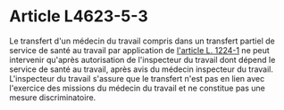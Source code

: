 # Article L4623-5-3

Le transfert d'un médecin du travail compris dans un transfert partiel de service de santé au travail par application de [l'article L. 1224-1][1] ne peut intervenir qu'après autorisation de l'inspecteur du travail dont dépend le service de santé au travail, après avis du médecin inspecteur du travail. L'inspecteur du travail s'assure que le transfert n'est pas en lien avec l'exercice des missions du médecin du travail et ne constitue pas une mesure discriminatoire.

 [1]: /affichCodeArticle.do?cidTexte=LEGITEXT000006072050&idArticle=LEGIARTI000006900875&dateTexte=&categorieLien=cid